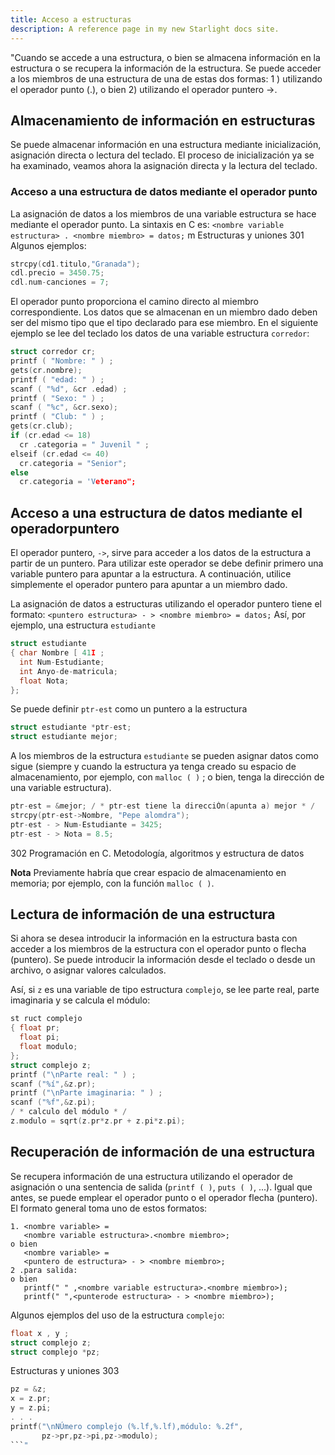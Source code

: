 ```yaml
---
title: Acceso a estructuras
description: A reference page in my new Starlight docs site.
---
```


"Cuando se accede a una estructura, o bien se almacena información en la estructura o se recupera la información de la estructura. Se puede acceder a los miembros de una estructura de una de estas dos formas: 1 ) utilizando el operador punto (.), o bien 2) utilizando el operador puntero ->.

## Almacenamiento de información en estructuras

Se puede almacenar información en una estructura mediante inicialización, asignación directa o lectura del teclado. El proceso de inicialización ya se ha examinado, veamos ahora la asignación directa y la lectura del teclado.

### Acceso a una estructura de datos mediante el operador punto

La asignación de datos a los miembros de una variable estructura se hace mediante el operador punto. La sintaxis en C es:
`<nombre variable estructura> . <nombre miembro> = datos;`
m
Estructuras y uniones 301
Algunos ejemplos:
```c
strcpy(cd1.titulo,"Granada");
cdl.precio = 3450.75;
cdl.num-canciones = 7;
```
El operador punto proporciona el camino directo al miembro correspondiente. Los datos que se almacenan en un miembro dado deben ser del mismo tipo que el tipo declarado para ese miembro. En el siguiente ejemplo se lee del teclado los datos de una variable estructura `corredor`:
```c
struct corredor cr;
printf ( "Nombre: " ) ;
gets(cr.nombre);
printf ( "edad: " ) ;
scanf ( "%d", &cr .edad) ;
printf ( "Sexo: " ) ;
scanf ( "%c", &cr.sexo);
printf ( "Club: " ) ;
gets(cr.club);
if (cr.edad <= 18)
  cr .categoria = " Juvenil " ;
elseif (cr.edad <= 40)
  cr.categoria = "Senior";
else
  cr.categoria = 'Veterano";
```

## Acceso a una estructura de datos mediante el operadorpuntero

El operador puntero, `->`, sirve para acceder a los datos de la estructura a partir de un puntero. Para utilizar este operador se debe definir primero una variable puntero para apuntar a la estructura. A continuación, utilice simplemente el operador puntero para apuntar a un miembro dado.

La asignación de datos a estructuras utilizando el operador puntero tiene el formato:
`<puntero estructura> - > <nombre miembro> = datos;`
Así, por ejemplo, una estructura `estudiante`
```c
struct estudiante
{ char Nombre [ 41I ;
  int Num-Estudiante;
  int Anyo-de-matricula;
  float Nota;
};
```
Se puede definir `ptr-est` como un puntero a la estructura
```c
struct estudiante *ptr-est;
struct estudiante mejor;
```
A los miembros de la estructura `estudiante` se pueden asignar datos como sigue (siempre y cuando la estructura ya tenga creado su espacio de almacenamiento, por ejemplo, con `malloc ( )` ; o bien, tenga la dirección de una variable estructura).
```c
ptr-est = &mejor; / * ptr-est tiene la direcciÓn(apunta a) mejor * /
strcpy(ptr-est->Nombre, "Pepe alomdra");
ptr-est - > Num-Estudiante = 3425;
ptr-est - > Nota = 8.5;
```
302 Programación en C. Metodología, algoritmos y estructura de datos

**Nota**
Previamente habría que crear espacio de almacenamiento en memoria; por ejemplo, con la función `malloc ( )`.

## Lectura de información de una estructura

Si ahora se desea introducir la información en la estructura basta con acceder a los miembros de la estructura con el operador punto o flecha (puntero). Se puede introducir la información desde el teclado o desde un archivo, o asignar valores calculados.

Así, si `z` es una variable de tipo estructura `complejo`, se lee parte real, parte imaginaria y se calcula el módulo:
```c
st ruct complejo
{ float pr;
  float pi;
  float modulo;
};
struct complejo z;
printf ("\nParte real: " ) ;
scanf ("%í",&z.pr);
printf ("\nParte imaginaria: " ) ;
scanf ("%f",&z.pi);
/ * calculo del módulo * /
z.modulo = sqrt(z.pr*z.pr + z.pi*z.pi);
```
## Recuperación de información de una estructura

Se recupera información de una estructura utilizando el operador de asignación o una sentencia de salida (`printf ( )`, `puts ( )`, ...). Igual que antes, se puede emplear el operador punto o el operador flecha (puntero). El formato general toma uno de estos formatos:
```
1. <nombre variable> =
   <nombre variable estructura>.<nombre miembro>;
o bien
   <nombre variable> =
   <puntero de estructura> - > <nombre miembro>;
2 .para salida:
o bien
   printf(" " ,<nombre variable estructura>.<nombre miembro>);
   printf(" ",<punterode estructura> - > <nombre miembro>);
```
Algunos ejemplos del uso de la estructura `complejo`:
```c
float x , y ;
struct complejo z;
struct complejo *pz;
```
Estructuras y uniones 303
```c
pz = &z;
x = z.pr;
y = z.pi;
. . .
printf("\nNÚmero complejo (%.lf,%.lf),módulo: %.2f",
       pz->pr,pz->pi,pz->modulo);
```"